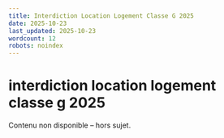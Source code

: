```yaml
---
title: Interdiction Location Logement Classe G 2025
date: 2025-10-23
last_updated: 2025-10-23
wordcount: 12
robots: noindex
---
```


# interdiction location logement classe g 2025

Contenu non disponible – hors sujet.